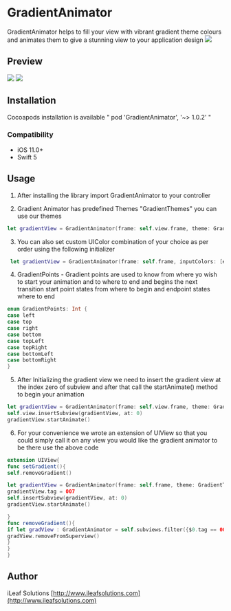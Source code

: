 # GradientAnimator
GradientAnimator helps to fill your view with vibrant gradient theme colours and animates them to give a stunning view to your application design
<img src="./Asset/art.png?raw=true">

## Preview
<img src="./Asset/preview.png?raw=true">

<img src="./Asset/preview2.gif?raw=true">

## Installation

Cocoapods installation is available  " pod 'GradientAnimator', '~> 1.0.2' "

### Compatibility

-  iOS 11.0+
- Swift 5

## Usage
1)  After installing the library import GradientAnimator to your controller

2) Gradient Animator has predefined Themes "GradientThemes" you can use our themes
```swift
let gradientView = GradientAnimator(frame: self.view.frame, theme: GradientThemes.Sunrise, _startPoint: GradientPoints.bottomLeft, _endPoint: GradientPoints.topRight, _animationDuration: 3.0)
```
3) You can also set custom UIColor combination of your choice as per order using the following initializer
```swift
 let gradientView = GradientAnimator(frame: self.frame, inputColors: [#colorLiteral(red: 0.9195817113, green: 0.04345837981, blue: 0.7682360411, alpha: 1),#colorLiteral(red: 0.1406921148, green: 0.05199617893, blue: 0.8817588687, alpha: 1),#colorLiteral(red: 0.9254902005, green: 0.2352941185, blue: 0.1019607857, alpha: 1),#colorLiteral(red: 0.2745098174, green: 0.4862745106, blue: 0.1411764771, alpha: 1),#colorLiteral(red: 0.9725490196, green: 0.7647058824, blue: 0.8039215686, alpha: 1)], _startPoint: GradientPoints.bottomLeft, _endPoint: GradientPoints.topRight, _animationDuration: 2.0)
```
4) GradientPoints - Gradient points are used to know from where yo wish to start your animation and to where to end and begins the next transition start point states from where to begin and endpoint states where to end
```swift
enum GradientPoints: Int {
case left
case top
case right
case bottom
case topLeft
case topRight
case bottomLeft
case bottomRight
}
```
5) After Initializing the gradient view we need to insert the gradient view at the index zero of subview and after that call the startAnimate() method to begin your animation
```swift
let gradientView = GradientAnimator(frame: self.view.frame, theme: GradientThemes.Sunrise, _startPoint: GradientPoints.bottomLeft, _endPoint: GradientPoints.topRight, _animationDuration: 3.0)
self.view.insertSubview(gradientView, at: 0)
gradientView.startAnimate()
```
6) For your convenience we wrote an extension of UIView so that you could simply call it on any view you would like the gradient animator to be there use the above code 
```swift
extension UIView{
func setGradient(){
self.removeGradient()

let gradientView = GradientAnimator(frame: self.frame, theme: GradientThemes.Sunrise, _startPoint: GradientPoints.bottomLeft, _endPoint: GradientPoints.topRight, _animationDuration: 3.0)
gradientView.tag = 007
self.insertSubview(gradientView, at: 0)
gradientView.startAnimate()

}
func removeGradient(){
if let gradView : GradientAnimator = self.subviews.filter({$0.tag == 007}).first as? GradientAnimator{
gradView.removeFromSuperview()
}
}
}
```

## Author
iLeaf Solutions
[http://www.ileafsolutions.com](http://www.ileafsolutions.com)

